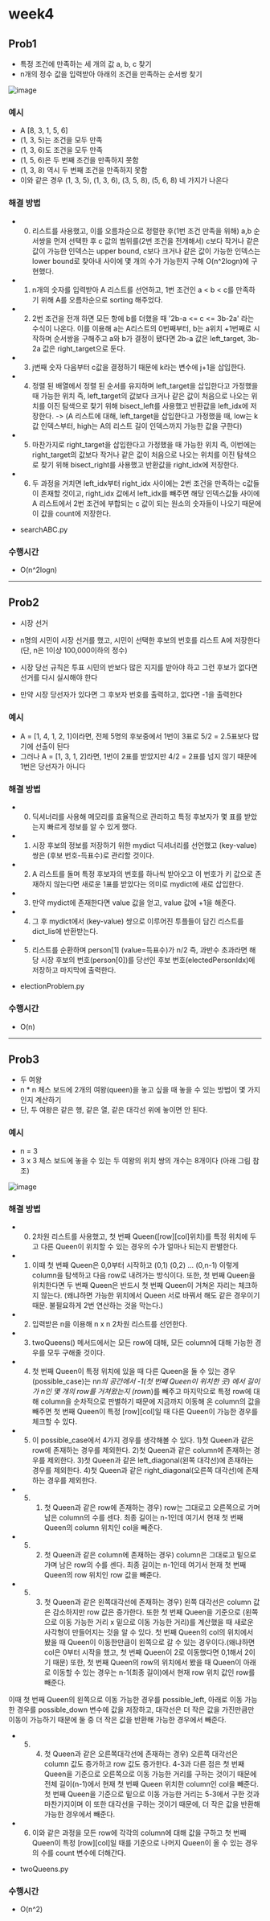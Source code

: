 
# week4
## Prob1
- 특정 조건에 만족하는 세 개의 값 a, b, c 찾기
- n개의 정수 값을 입력받아 아래의 조건을 만족하는 순서쌍 찾기

![image](https://user-images.githubusercontent.com/61898890/159154015-0764ecde-1c4a-4762-a9e3-cc10d1054cec.png)

### 예시
- A [8, 3, 1, 5, 6]
- (1, 3, 5)는 조건을 모두 만족
- (1, 3, 6)도 조건을 모두 만족
- (1, 5, 6)은 두 번째 조건을 만족하지 못함 
- (1, 3, 8) 역시 두 번째 조건을 만족하지 못함
- 이와 같은 경우 (1, 3, 5), (1, 3, 6), (3, 5, 8), (5, 6, 8) 네 가지가 나온다

### 해결 방법
- 0. 리스트를 사용했고, 이를 오름차순으로 정렬한 후(1번 조건 만족을 위해) a,b 순서쌍을 먼저 선택한 후 c 값의 범위를(2번 조건을 전개해서) c보다 작거나 같은 값이 가능한 인덱스는 upper bound, c보다 크거나 같은 값이 가능한 인덱스는 lower bound로 찾아내 사이에 몇 개의 수가 가능한지 구해 O(n^2logn)에 구현했다.


- 1. n개의 숫자를 입력받아 A 리스트를 선언하고, 1번 조건인 a < b < c를 만족하기 위해 A를 오름차순으로 sorting 해주었다.


- 2. 2번 조건을 전개 하면 모든 항에 b를 더했을 때 '2b-a <= c <= 3b-2a' 라는 수식이 나온다. 이를 이용해 a는 A리스트의 0번째부터, b는 a위치 +1번째로 시작하며 순서쌍을 구해주고 a와 b가 결정이 됐다면 2b-a 값은 left_target, 3b-2a 값은 right_target으로 둔다.


- 3. j번째 숫자 다음부터 c값을 결정하기 때문에 k라는 변수에 j+1을 삽입한다.


- 4. 정렬 된 배열에서 정렬 된 순서를 유지하며 left_target을 삽입한다고 가정했을 때 가능한 위치 즉, left_target의 값보다 크거나 같은 값이 처음으로 나오는 위치를 이진 탐색으로 찾기 위해 bisect_left를 사용했고 반환값을 left_idx에 저장한다. -> (A 리스트에 대해, left_target을 삽입한다고 가정했을 때, low는 k 값 인덱스부터, high는 A의 리스트 길이 인덱스까지 가능한 값을 구한다)


- 5. 마찬가지로 right_target을 삽입한다고 가정했을 때 가능한 위치 즉, 이번에는 right_target의 값보다 작거나 같은 값이 처음으로 나오는 위치를 이진 탐색으로 찾기 위해 bisect_right를 사용했고 반환값을 right_idx에 저장한다.


- 6. 두 과정을 거치면 left_idx부터 right_idx 사이에는 2번 조건을 만족하는 c값들이 존재할 것이고, right_idx 값에서 left_idx를 빼주면 해당 인덱스값들 사이에 A 리스트에서 2번 조건에 부합되는 c 값이 되는 원소의 숫자들이 나오기 때문에 이 값을 count에 저장한다. 


- searchABC.py

### 수행시간
-  O(n^2logn)


---

## Prob2
- 시장 선거 


- n명의 시민이 시장 선거를 했고, 시민이 선택한 후보의 번호를 리스트 A에 저장한다 (단, n은 1이상 100,000이하의 정수)
- 시장 당선 규칙은 투표 시민의 반보다 많은 지지를 받아야 하고 그런 후보가 없다면 선거를 다시 실시해야 한다 
- 만약 시장 당선자가 있다면 그 후보자 번호를 출력하고, 없다면 -1을 출력한다 

### 예시
- A = [1, 4, 1, 2, 1]이라면, 전체 5명의 후보중에서 1번이 3표로 5/2 = 2.5표보다 많기에 선출이 된다
- 그러나 A = [1, 3, 1, 2]라면, 1번이 2표를 받았지만 4/2 = 2표를 넘지 않기 때문에 1번은 당선자가 아니다

### 해결 방법
- 0. 딕셔너리를 사용해 메모리를 효율적으로 관리하고 특정 후보자가 몇 표를 받았는지 빠르게 정보를 알 수 있게 했다.
- 1. 시장 후보의 정보를 저장하기 위한 mydict 딕셔너리를 선언했고 (key-value) 쌍은 (후보 번호-득표수)로 관리할 것이다. 
- 2. A 리스트를 돌며 특정 후보자의 번호를 하나씩 받아오고 이 번호가 키 값으로 존재하지 않는다면 새로운 1표를 받았다는 의미로 mydict에 새로 삽입한다.
- 3. 만약 mydict에 존재한다면 value 값을 얻고, value 값에 +1을 해준다.
- 4. 그 후 mydict에서 (key-value) 쌍으로 이루어진 투플들이 담긴 리스트를 dict_lis에 반환받는다.
- 5. 리스트를 순환하며 person[1] (value=득표수)가 n/2 즉, 과반수 초과라면 해당 시장 후보의 번호(person[0])를 당선인 후보 번호(electedPersonIdx)에 저장하고 마지막에 출력한다.


- electionProblem.py

### 수행시간
-  O(n)


---

## Prob3
- 두 여왕
- n * n 체스 보드에 2개의 여왕(queen)을 놓고 싶을 때 놓을 수 있는 방법이 몇 가지인지 계산하기 
- 단, 두 여왕은 같은 행, 같은 열, 같은 대각선 위에 놓이면 안 된다.

### 예시
- n = 3 
-  3 x 3 체스 보드에 놓을 수 있는 두 여왕의 위치 쌍의 개수는 8개이다 (아래 그림 참조)

![image](https://user-images.githubusercontent.com/61898890/159154164-2972a46c-84f8-4480-834f-041897f3cf64.png)


### 해결 방법
- 0. 2차원 리스트를 사용했고, 첫 번째 Queen([row][col]위치)를 특정 위치에 두고 다른 Queen이 위치할 수 있는 경우의 수가 얼마나 되는지 판별한다. 


- 1. 이때 첫 번째 Queen은 0,0부터 시작하고 (0,1) (0,2) ... (0,n-1) 이렇게 column을 탐색하고 다음 row로 내려가는 방식이다. 또한, 첫 번째 Queen을 위치한다면 두 번째 Queen은 반드시 첫 번째 Queen이 거쳐온 자리는 체크하지 않는다. (왜냐하면 가능한 위치에서 Queen 서로 바꿔서 해도 같은 경우이기 때문. 불필요하게 2번 연산하는 것을 막는다.)


- 2. 입력받은 n을 이용해 n x n 2차원 리스트를 선언한다.


- 3. twoQueens() 메서드에서는 모든 row에 대해, 모든 column에 대해 가능한 경우를 모두 구해줄 것이다.


- 4. 첫 번째 Queen이 특정 위치에 있을 때 다른 Queen을 둘 수 있는 경우(possible_case)는 n*n의 공간에서 -1(첫 번째 Queen이 위치한 곳) 에서 길이가 n인 몇 개의 row를 거쳐왔는지 (row*n)를 빼주고 마지막으로 특정 row에 대해 column을 순차적으로 판별하기 때문에 지금까지 이동해 온 column의 값을 빼주면 첫 번째 Queen이 특정 [row][col]일 때 다른 Queen이 가능한 경우를 체크할 수 있다. 


- 5. 이 possible_case에서 4가지 경우를 생각해볼 수 있다. 1)첫 Queen과 같은 row에 존재하는 경우를 제외한다. 2)첫 Queen과 같은 column에 존재하는 경우를 제외한다. 3)첫 Queen과 같은 left_diagonal(왼쪽 대각선)에 존재하는 경우를 제외한다. 4)첫 Queen과 같은 right_diagonal(오른쪽 대각선)에 존재하는 경우를 제외한다.


- 5. 1) 첫 Queen과 같은 row에 존재하는 경우) row는 그대로고 오른쪽으로 가며 남은 column의 수를 센다. 최종 길이는 n-1인데 여기서 현재 첫 번째 Queen의 column 위치인 col을 빼준다.


- 5. 2) 첫 Queen과 같은 column에 존재하는 경우) column은 그대로고 밑으로 가며 남은 row의 수를 센다. 최종 길이는 n-1인데 여기서 현재 첫 번째 Queen의 row 위치인 row 값을 빼준다.


- 5. 3) 첫 Queen과 같은 왼쪽대각선에 존재하는 경우) 왼쪽 대각선은 column 값은 감소하지만 row 값은 증가한다. 또한 첫 번째 Queen을 기준으로 (왼쪽으로 이동 가능한 거리 x 밑으로 이동 가능한 거리)를 계산했을 때 새로운 사각형이 만들어지는 것을 알 수 있다. 첫 번째 Queen의 col의 위치에서 봤을 때 Queen이 이동한만큼이 왼쪽으로 갈 수 있는 경우이다.(왜냐하면 col은 0부터 시작을 했고, 첫 번째 Queen이 2로 이동했다면 0,1해서 2이기 때문) 또한, 첫 번째 Queen의 row의 위치에서 봤을 때 Queen이 아래로 이동할 수 있는 경우는 n-1(최종 길이)에서 현재 row 위치 값인 row를 빼준다. 


이때 첫 번째 Queen의 왼쪽으로 이동 가능한 경우를 possible_left, 아래로 이동 가능한 경우를 possible_down 변수에 값을 저장하고, 대각선은 더 작은 값을 가진만큼만 이동이 가능하기 때문에 둘 중 더 작은 값을 반환해 가능한 경우에서 빼준다.


- 5. 4) 첫 Queen과 같은 오른쪽대각선에 존재하는 경우) 오른쪽 대각선은 column 값도 증가하고 row 값도 증가한다. 4-3과 다른 점은 첫 번째 Queen을 기준으로 오른쪽으로 이동 가능한 거리를 구하는 것이기 때문에 전체 길이(n-1)에서 현재 첫 번째 Queen 위치한 column인 col을 빼준다. 첫 번째 Queen을 기준으로 밑으로 이동 가능한 거리는 5-3에서 구한 것과 마찬가지이며 이 또한 대각선을 구하는 것이기 때문에, 더 작은 값을 반환해 가능한 경우에서 빼준다.


- 6. 이와 같은 과정을 모든 row에 각각의 column에 대해 값을 구하고 첫 번째 Queen이 특정 [row][col]일 때를 기준으로 나머지 Queen이 올 수 있는 경우의 수를 count 변수에 더해간다.
- twoQueens.py

### 수행시간
-  O(n^2)



